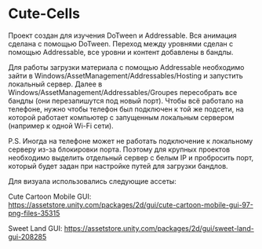 # Cute-Cells

Проект создан для изучения DoTween и Addressable. 
Вся анимация сделана с помощью DoTween. 
Переход между уровнями сделан с помощью Addressable, все уровни и контент добавлены в бандлы.

Для работы загрузки материала с помощью Addressable необходимо зайти в Windows/AssetManagement/Addressables/Hosting и запустить локальный сервер. Далее в Windows/AssetManagement/Addressables/Groupes пересобрать все бандлы (они перезапишутся под новый порт). Чтобы всё работало на телефоне, нужно чтобы телефон был подключен к той же подсети, на которой работает компьютер с запущенным локальным сервером (например к одной Wi-Fi сети).

P.S. Иногда на телефоне может не работать подключение к локальному серверу из-за блокировки порта. Поэтому для крупных проектов необходимо выделить отдельный сервер с белым IP и пробросить порт, который будет задан при настройке путей для загрузки бандлов.

Для визуала использовались следующие ассеты:

Cute Cartoon Mobile GUI:
https://assetstore.unity.com/packages/2d/gui/cute-cartoon-mobile-gui-97-png-files-35315

Sweet Land GUI: 
https://assetstore.unity.com/packages/2d/gui/sweet-land-gui-208285
